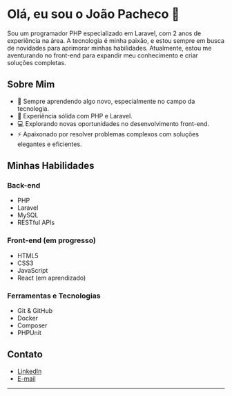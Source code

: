 # Olá, eu sou o João Pacheco 👋

Sou um programador PHP especializado em Laravel, com 2 anos de experiência na área. A tecnologia é minha paixão, e estou sempre em busca de novidades para aprimorar minhas habilidades. Atualmente, estou me aventurando no front-end para expandir meu conhecimento e criar soluções completas.

## Sobre Mim

- 🌱 Sempre aprendendo algo novo, especialmente no campo da tecnologia.
- 🚀 Experiência sólida com PHP e Laravel.
- 💻 Explorando novas oportunidades no desenvolvimento front-end.
- ⚡ Apaixonado por resolver problemas complexos com soluções elegantes e eficientes.

## Minhas Habilidades

### Back-end
- PHP
- Laravel
- MySQL
- RESTful APIs

### Front-end (em progresso)
- HTML5
- CSS3
- JavaScript
- React (em aprendizado)

### Ferramentas e Tecnologias
- Git & GitHub
- Docker
- Composer
- PHPUnit

## Contato

- [LinkedIn](www.linkedin.com/in/jp-pacheco/)
- [E-mail](joao.pacheco.dev@gmail.com)

---
